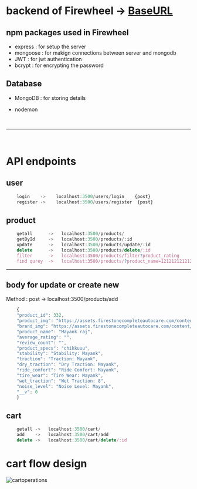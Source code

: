 
# backend of Firewheel -> [BaseURL](https://rich-ruby-kitten-toga.cyclic.app)

## npm packages used in Firewheel

   * express     : for setup the server 
   * mongoose    : for makign connections between server and mongodb
   * JWT         : for jwt authentication
   * bcrypt      : for encrypting the password

## Database

   * MongoDB     : for storing details 

* nodemon 
 
<br>
 <hr>
<br>

  

# API endpoints

## user
```javascript
    login    ->    localhost:3500/users/login    {post}
    register ->    localhost:3500/users/register  {post}
```

## product
```javascript
    getall      ->   localhost:3500/products/
    getById     ->   localhost:3500/products/:id
    update      ->   localhost:3500/products/update/:id
    delete      ->   localhost:3500/products/delete/:id
    filter      ->   localhost:3500/products/filter?product_rating
    find qurey  ->   localhost:3500/products/?product_name=1212121212121212raj (anything from schema)
```

---

## body for update or create new 

Method :  post -> localhost:3500/products/add

```javascript
    {
    "product_id": 332,
    "product_img": "https://assets.firestonecompleteautocare.com/content/dam/bsro-sites/global/images/tires/full-60/h175/TuranzaEL40002RFT.png",
    "brand_img": "https://assets.firestonecompleteautocare.com/content/dam/bsro-sites/global/images/tires/brands/Bridgestone_logo.png",
    "product_name": "Mayank raj",
    "average_rating": "",
    "review_count": "",
    "product_specs": "chikkuuu",
    "stability": "Stability: Mayank",
    "traction": "Traction: Mayank",
    "dry_traction": "Dry Traction: Mayank",
    "ride_comfort": "Ride Comfort: Mayank",
    "tire_wear": "Tire Wear: Mayank",
    "wet_traction": "Wet Traction: 8",
    "noise_level": "Noise Level: Mayank",
    "__v": 0
    }
```

## cart

```javascript
    getall ->   localhost:3500/cart/
    add    ->   localhost:3500/cart/add
    delete ->   localhost:3500/cart/delete/:id
```
# cart flow design
![cartoperations](https://user-images.githubusercontent.com/87657007/213551092-2d5992b1-29f2-4731-9174-efad13874eb5.png)

 
